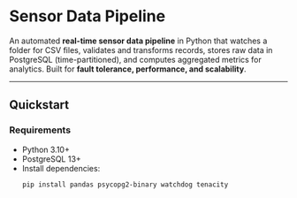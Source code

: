 # Sensor Data Pipeline

An automated **real-time sensor data pipeline** in Python that watches a folder for CSV files, validates and transforms records, stores raw data in PostgreSQL (time-partitioned), and computes aggregated metrics for analytics. Built for **fault tolerance, performance, and scalability**.

---

## Quickstart

### Requirements
- Python 3.10+
- PostgreSQL 13+
- Install dependencies:
  ```bash
  pip install pandas psycopg2-binary watchdog tenacity


